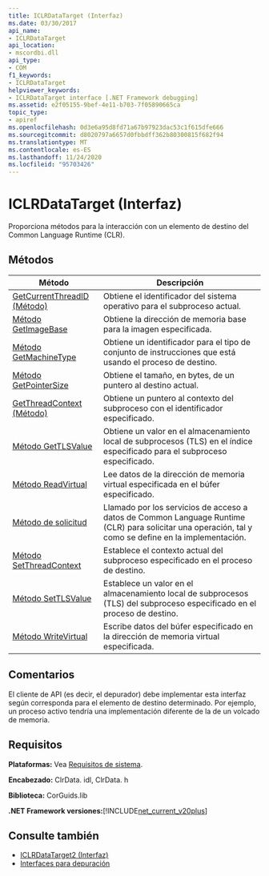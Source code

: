 ```yaml
---
title: ICLRDataTarget (Interfaz)
ms.date: 03/30/2017
api_name:
- ICLRDataTarget
api_location:
- mscordbi.dll
api_type:
- COM
f1_keywords:
- ICLRDataTarget
helpviewer_keywords:
- ICLRDataTarget interface [.NET Framework debugging]
ms.assetid: e2f05155-9bef-4e11-b703-7f05890665ca
topic_type:
- apiref
ms.openlocfilehash: 0d3e6a95d8fd71a67b97923dac53c1f615dfe666
ms.sourcegitcommit: d8020797a6657d0fbbdff362b80300815f682f94
ms.translationtype: MT
ms.contentlocale: es-ES
ms.lasthandoff: 11/24/2020
ms.locfileid: "95703426"
---
```

# <a name="iclrdatatarget-interface"></a>ICLRDataTarget (Interfaz)

Proporciona métodos para la interacción con un elemento de destino del Common Language Runtime (CLR).  
  
## <a name="methods"></a>Métodos  
  
|Método|Descripción|  
|------------|-----------------|  
|[GetCurrentThreadID (Método)](iclrdatatarget-getcurrentthreadid-method.md)|Obtiene el identificador del sistema operativo para el subproceso actual.|  
|[Método GetImageBase](iclrdatatarget-getimagebase-method.md)|Obtiene la dirección de memoria base para la imagen especificada.|  
|[Método GetMachineType](iclrdatatarget-getmachinetype-method.md)|Obtiene un identificador para el tipo de conjunto de instrucciones que está usando el proceso de destino.|  
|[Método GetPointerSize](iclrdatatarget-getpointersize-method.md)|Obtiene el tamaño, en bytes, de un puntero al destino actual.|  
|[GetThreadContext (Método)](iclrdatatarget-getthreadcontext-method.md)|Obtiene un puntero al contexto del subproceso con el identificador especificado.|  
|[Método GetTLSValue](iclrdatatarget-gettlsvalue-method.md)|Obtiene un valor en el almacenamiento local de subprocesos (TLS) en el índice especificado para el subproceso especificado.|  
|[Método ReadVirtual](iclrdatatarget-readvirtual-method.md)|Lee datos de la dirección de memoria virtual especificada en el búfer especificado.|  
|[Método de solicitud](iclrdatatarget-request-method.md)|Llamado por los servicios de acceso a datos de Common Language Runtime (CLR) para solicitar una operación, tal y como se define en la implementación.|  
|[Método SetThreadContext](iclrdatatarget-setthreadcontext-method.md)|Establece el contexto actual del subproceso especificado en el proceso de destino.|  
|[Método SetTLSValue](iclrdatatarget-settlsvalue-method.md)|Establece un valor en el almacenamiento local de subprocesos (TLS) del subproceso especificado en el proceso de destino.|  
|[Método WriteVirtual](iclrdatatarget-writevirtual-method.md)|Escribe datos del búfer especificado en la dirección de memoria virtual especificada.|  
  
## <a name="remarks"></a>Comentarios  

 El cliente de API (es decir, el depurador) debe implementar esta interfaz según corresponda para el elemento de destino determinado. Por ejemplo, un proceso activo tendría una implementación diferente de la de un volcado de memoria.  
  
## <a name="requirements"></a>Requisitos  

 **Plataformas:** Vea [Requisitos de sistema](../../get-started/system-requirements.md).  
  
 **Encabezado:** ClrData. idl, ClrData. h  
  
 **Biblioteca:** CorGuids.lib  
  
 **.NET Framework versiones:**[!INCLUDE[net_current_v20plus](../../../../includes/net-current-v20plus-md.md)]  
  
## <a name="see-also"></a>Consulte también

- [ICLRDataTarget2 (Interfaz)](iclrdatatarget2-interface.md)
- [Interfaces para depuración](debugging-interfaces.md)
